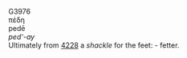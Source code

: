 G3976  
πέδη  
pedē  
*ped‘-ay*  
Ultimately from [4228](g4228) a *shackle* for the feet: - fetter.  
